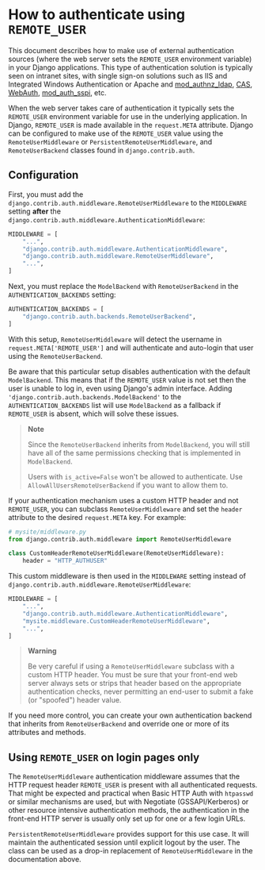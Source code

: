 # How to authenticate using `REMOTE_USER`

This document describes how to make use of external authentication sources (where the web server sets the `REMOTE_USER` environment variable) in your Django applications. This type of authentication solution is typically seen on intranet sites, with single sign-on solutions such as IIS and Integrated Windows Authentication or Apache and [mod_authnz_ldap](https://httpd.apache.org/docs/current/mod/mod_authnz_ldap.html), [CAS](https://www.apereo.org/projects/cas), [WebAuth](https://uit.stanford.edu/service/authentication), [mod_auth_sspi](https://sourceforge.net/projects/mod-auth-sspi), etc.

When the web server takes care of authentication it typically sets the `REMOTE_USER` environment variable for use in the underlying application. In Django, `REMOTE_USER` is made available in the `request.META` attribute. Django can be configured to make use of the `REMOTE_USER` value using the `RemoteUserMiddleware` or `PersistentRemoteUserMiddleware`, and `RemoteUserBackend` classes found in `django.contrib.auth`.

## Configuration

First, you must add the `django.contrib.auth.middleware.RemoteUserMiddleware` to the `MIDDLEWARE` setting **after** the `django.contrib.auth.middleware.AuthenticationMiddleware`:

```python
MIDDLEWARE = [
    "...",
    "django.contrib.auth.middleware.AuthenticationMiddleware",
    "django.contrib.auth.middleware.RemoteUserMiddleware",
    "...",
]
```

Next, you must replace the `ModelBackend` with `RemoteUserBackend` in the `AUTHENTICATION_BACKENDS` setting:

```python
AUTHENTICATION_BACKENDS = [
    "django.contrib.auth.backends.RemoteUserBackend",
]
```

With this setup, `RemoteUserMiddleware` will detect the username in `request.META['REMOTE_USER']` and will authenticate and auto-login that user using the `RemoteUserBackend`.

Be aware that this particular setup disables authentication with the default `ModelBackend`. This means that if the `REMOTE_USER` value is not set then the user is unable to log in, even using Django's admin interface. Adding `'django.contrib.auth.backends.ModelBackend'` to the `AUTHENTICATION_BACKENDS` list will use `ModelBackend` as a fallback if `REMOTE_USER` is absent, which will solve these issues.

> **Note**
> 
> Since the `RemoteUserBackend` inherits from `ModelBackend`, you will still have all of the same permissions checking that is implemented in `ModelBackend`.
> 
> Users with `is_active=False` won't be allowed to authenticate. Use `AllowAllUsersRemoteUserBackend` if you want to allow them to.

If your authentication mechanism uses a custom HTTP header and not `REMOTE_USER`, you can subclass `RemoteUserMiddleware` and set the `header` attribute to the desired `request.META` key. For example:

```python
# mysite/middleware.py
from django.contrib.auth.middleware import RemoteUserMiddleware

class CustomHeaderRemoteUserMiddleware(RemoteUserMiddleware):
    header = "HTTP_AUTHUSER"
```

This custom middleware is then used in the `MIDDLEWARE` setting instead of `django.contrib.auth.middleware.RemoteUserMiddleware`:

```python
MIDDLEWARE = [
    "...",
    "django.contrib.auth.middleware.AuthenticationMiddleware",
    "mysite.middleware.CustomHeaderRemoteUserMiddleware",
    "...",
]
```

> **Warning**
> 
> Be very careful if using a `RemoteUserMiddleware` subclass with a custom HTTP header. You must be sure that your front-end web server always sets or strips that header based on the appropriate authentication checks, never permitting an end-user to submit a fake (or "spoofed") header value.

If you need more control, you can create your own authentication backend that inherits from `RemoteUserBackend` and override one or more of its attributes and methods.

## Using `REMOTE_USER` on login pages only

The `RemoteUserMiddleware` authentication middleware assumes that the HTTP request header `REMOTE_USER` is present with all authenticated requests. That might be expected and practical when Basic HTTP Auth with `htpasswd` or similar mechanisms are used, but with Negotiate (GSSAPI/Kerberos) or other resource intensive authentication methods, the authentication in the front-end HTTP server is usually only set up for one or a few login URLs.

`PersistentRemoteUserMiddleware` provides support for this use case. It will maintain the authenticated session until explicit logout by the user. The class can be used as a drop-in replacement of `RemoteUserMiddleware` in the documentation above.